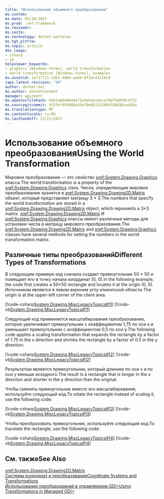 ```yaml
---
title: "Использование объемного преобразования"
ms.custom: 
ms.date: 03/30/2017
ms.prod: .net-framework
ms.reviewer: 
ms.suite: 
ms.technology: dotnet-winforms
ms.tgt_pltfrm: 
ms.topic: article
dev_langs:
- csharp
- vb
helpviewer_keywords:
- graphics [Windows Forms], world transformation
- world transformation [Windows Forms], examples
ms.assetid: 1e717711-1361-448e-aa49-0f3ec43110c9
caps.latest.revision: "10"
author: dotnet-bot
ms.author: dotnetcontent
manager: wpickett
ms.openlocfilehash: b5b2a8de0644e71a5e6ae1a5ca796f580f0c4f23
ms.sourcegitcommit: 4f3fef493080a43e70e951223894768d36ce430a
ms.translationtype: MT
ms.contentlocale: ru-RU
ms.lasthandoff: 11/21/2017
---
```

# <a name="using-the-world-transformation"></a><span data-ttu-id="c4b77-102">Использование объемного преобразования</span><span class="sxs-lookup"><span data-stu-id="c4b77-102">Using the World Transformation</span></span>
<span data-ttu-id="c4b77-103">Мировое преобразование — это свойство <xref:System.Drawing.Graphics> класса.</span><span class="sxs-lookup"><span data-stu-id="c4b77-103">The world transformation is a property of the <xref:System.Drawing.Graphics> class.</span></span> <span data-ttu-id="c4b77-104">Числа, определяющие мировое преобразование хранятся в <xref:System.Drawing.Drawing2D.Matrix> объект, который представляет матрицу 3 × 3.</span><span class="sxs-lookup"><span data-stu-id="c4b77-104">The numbers that specify the world transformation are stored in a <xref:System.Drawing.Drawing2D.Matrix> object, which represents a 3×3 matrix.</span></span> <span data-ttu-id="c4b77-105"><xref:System.Drawing.Drawing2D.Matrix> И <xref:System.Drawing.Graphics> классы имеют различные методы для установки числа в матрицу мирового преобразования.</span><span class="sxs-lookup"><span data-stu-id="c4b77-105">The <xref:System.Drawing.Drawing2D.Matrix> and <xref:System.Drawing.Graphics> classes have several methods for setting the numbers in the world transformation matrix.</span></span>  
  
## <a name="different-types-of-transformations"></a><span data-ttu-id="c4b77-106">Различные типы преобразований</span><span class="sxs-lookup"><span data-stu-id="c4b77-106">Different Types of Transformations</span></span>  
 <span data-ttu-id="c4b77-107">В следующем примере код сначала создает прямоугольник 50 × 50 и помещает его в точку начала координат (0, 0).</span><span class="sxs-lookup"><span data-stu-id="c4b77-107">In the following example, the code first creates a 50×50 rectangle and locates it at the origin (0, 0).</span></span> <span data-ttu-id="c4b77-108">Источником является в левом верхнем углу клиентской области.</span><span class="sxs-lookup"><span data-stu-id="c4b77-108">The origin is at the upper-left corner of the client area.</span></span>  
  
 [!code-csharp[System.Drawing.MiscLegacyTopics#11](../../../../samples/snippets/csharp/VS_Snippets_Winforms/System.Drawing.MiscLegacyTopics/CS/Class1.cs#11)]
 [!code-vb[System.Drawing.MiscLegacyTopics#11](../../../../samples/snippets/visualbasic/VS_Snippets_Winforms/System.Drawing.MiscLegacyTopics/VB/Class1.vb#11)]  
  
 <span data-ttu-id="c4b77-109">Следующий код применяется масштабирования преобразование, которое увеличивает прямоугольник с коэффициентом 1,75 по оси x и уменьшает прямоугольник с коэффициентом 0,5 по оси y.</span><span class="sxs-lookup"><span data-stu-id="c4b77-109">The following code applies a scaling transformation that expands the rectangle by a factor of 1.75 in the x direction and shrinks the rectangle by a factor of 0.5 in the y direction:</span></span>  
  
 [!code-csharp[System.Drawing.MiscLegacyTopics#12](../../../../samples/snippets/csharp/VS_Snippets_Winforms/System.Drawing.MiscLegacyTopics/CS/Class1.cs#12)]
 [!code-vb[System.Drawing.MiscLegacyTopics#12](../../../../samples/snippets/visualbasic/VS_Snippets_Winforms/System.Drawing.MiscLegacyTopics/VB/Class1.vb#12)]  
  
 <span data-ttu-id="c4b77-110">Результатом является прямоугольник, который длиннее по оси x и по оси y меньше исходного.</span><span class="sxs-lookup"><span data-stu-id="c4b77-110">The result is a rectangle that is longer in the x direction and shorter in the y direction than the original.</span></span>  
  
 <span data-ttu-id="c4b77-111">Чтобы сменить прямоугольник вместо его масштабирования, используйте следующий код:</span><span class="sxs-lookup"><span data-stu-id="c4b77-111">To rotate the rectangle instead of scaling it, use the following code:</span></span>  
  
 [!code-csharp[System.Drawing.MiscLegacyTopics#13](../../../../samples/snippets/csharp/VS_Snippets_Winforms/System.Drawing.MiscLegacyTopics/CS/Class1.cs#13)]
 [!code-vb[System.Drawing.MiscLegacyTopics#13](../../../../samples/snippets/visualbasic/VS_Snippets_Winforms/System.Drawing.MiscLegacyTopics/VB/Class1.vb#13)]  
  
 <span data-ttu-id="c4b77-112">Чтобы преобразовать прямоугольник, используйте следующий код:</span><span class="sxs-lookup"><span data-stu-id="c4b77-112">To translate the rectangle, use the following code:</span></span>  
  
 [!code-csharp[System.Drawing.MiscLegacyTopics#14](../../../../samples/snippets/csharp/VS_Snippets_Winforms/System.Drawing.MiscLegacyTopics/CS/Class1.cs#14)]
 [!code-vb[System.Drawing.MiscLegacyTopics#14](../../../../samples/snippets/visualbasic/VS_Snippets_Winforms/System.Drawing.MiscLegacyTopics/VB/Class1.vb#14)]  
  
## <a name="see-also"></a><span data-ttu-id="c4b77-113">См. также</span><span class="sxs-lookup"><span data-stu-id="c4b77-113">See Also</span></span>  
 <xref:System.Drawing.Drawing2D.Matrix>  
 [<span data-ttu-id="c4b77-114">Системы координат и преобразования</span><span class="sxs-lookup"><span data-stu-id="c4b77-114">Coordinate Systems and Transformations</span></span>](../../../../docs/framework/winforms/advanced/coordinate-systems-and-transformations.md)  
 [<span data-ttu-id="c4b77-115">Использование преобразований в управляемом GDI+</span><span class="sxs-lookup"><span data-stu-id="c4b77-115">Using Transformations in Managed GDI+</span></span>](../../../../docs/framework/winforms/advanced/using-transformations-in-managed-gdi.md)
